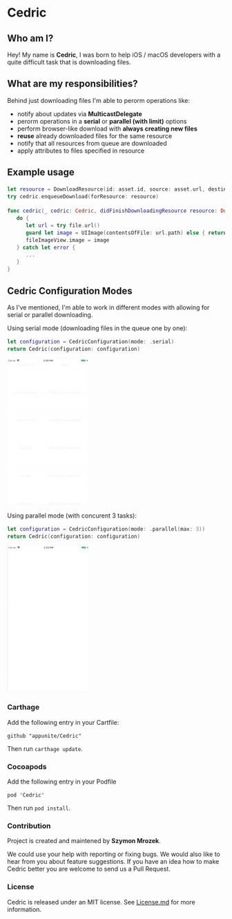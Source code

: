 # Cedric

## Who am I? 

Hey! My name is **Cedric**, I was born to help iOS / macOS developers with a quite difficult task that is downloading files. 

## What are my responsibilities? 

Behind just downloading files I'm able to perorm operations like:
- notify about updates via **MulticastDelegate**
- perorm operations in a **serial** or **parallel (with limit)** options
- perform browser-like download with **always creating new files**
- **reuse** already downloaded files for the same resource 
- notify that all resources from queue are downloaded 
- apply attributes to files specified in resource

## Example usage 

```swift
let resource = DownloadResource(id: asset.id, source: asset.url, destinationName: asset.name + ".mp3", mode: .notDownloadIfExists)
try cedric.enqueueDownload(forResource: resource) 

func cedric(_ cedric: Cedric, didFinishDownloadingResource resource: DownloadResource, toFile file: DownloadedFile) {
   do { 
      let url = try file.url()
      guard let image = UIImage(contentsOfFile: url.path) else { return }	
      fileImageView.image = image
   } catch let error {
      ...
   }
}
```

## Cedric Configuration Modes

As I've mentioned, I'm able to work in different modes with allowing for serial or parallel downloading. 

Using serial mode (downloading files in the queue one by one):

```swift
let configuration = CedricConfiguration(mode: .serial)
return Cedric(configuration: configuration)
```

![gif](Resources/cedric-serial.gif)

Using parallel mode (with concurent 3 tasks): 

```swift
let configuration = CedricConfiguration(mode: .parallel(max: 3))
return Cedric(configuration: configuration)
```

![gif](Resources/cedric-parallel.gif)

### Carthage

Add the following entry in your Cartfile:

```
github "appunite/Cedric"
```

Then run `carthage update`.

### Cocoapods

Add the following entry in your Podfile

```
pod 'Cedric'
```

Then run `pod install`.

### Contribution

Project is created and maintened by **Szymon Mrozek**.

We could use your help with reporting or fixing bugs. We would also like to hear from you about feature suggestions. If you have an idea how to make Cedric better you are welcome to send us a Pull Request.

### License

Cedric is released under an MIT license. See [License.md](LICENSE.md) for more information.

